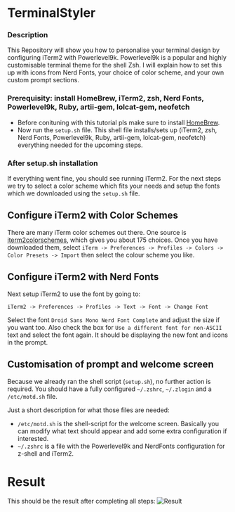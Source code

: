# TerminalStyler

### Description

This Repository will show you how to personalise your terminal design by configuring iTerm2 with Powerlevel9k. Powerlevel9k is a popular and highly customisable terminal theme for the shell Zsh. I will explain how to set this up with icons from Nerd Fonts, your choice of color scheme, and your own custom prompt sections.

### Prerequisity: install HomeBrew, iTerm2, zsh, Nerd Fonts, Powerlevel9k, Ruby, artii-gem, lolcat-gem, neofetch

- Before conituning with this tutorial pls make sure to install [HomeBrew](https://brew.sh/).
- Now run the ```setup.sh``` file. This shell file installs/sets up (iTerm2, zsh, Nerd Fonts, Powerlevel9k, Ruby, artii-gem, lolcat-gem, neofetch) everything needed for the upcoming steps.

### After setup.sh installation

If everything went fine, you should see running iTerm2.
For the next steps we try to select a color scheme which fits your needs and setup the fonts which we downloaded using the ```setup.sh``` file.

## Configure iTerm2 with Color Schemes

There are many iTerm color schemes out there. One source is [iterm2colorschemes](https://iterm2colorschemes.com/), which gives you about 175 choices. Once you have downloaded them, select ```iTerm -> Preferences -> Profiles -> Colors -> Color Presets -> Import``` then select the colour scheme you like.

## Configure iTerm2 with Nerd Fonts

Next setup iTerm2 to use the font by going to:

```iTerm2 -> Preferences -> Profiles -> Text -> Font -> Change Font```

Select the font ```Droid Sans Mono Nerd Font Complete``` and adjust the size if you want too. Also check the box for ```Use a different font for non-ASCII``` text and select the font again. It should be displaying the new font and icons in the prompt.

## Customisation of prompt and welcome screen

Because we already ran the shell script (```setup.sh```), no further action is required. You should have a fully configured ```~/.zshrc```, ```~/.zlogin``` and a ```/etc/motd.sh``` file.

Just a short description for what those files are needed:
- ```/etc/motd.sh``` is the shell-script for the welcome screen. Basically you can modify what text should appear and add some extra configuration if interested.
- ```~/.zshrc``` is a file with the Powerlevel9k and NerdFonts configuration for z-shell and iTerm2.

# Result
This should be the result after completing all steps:
![Result](https://github.com/lucaArchidiacono/TerminalStyler/blob/master/resultato.png)
